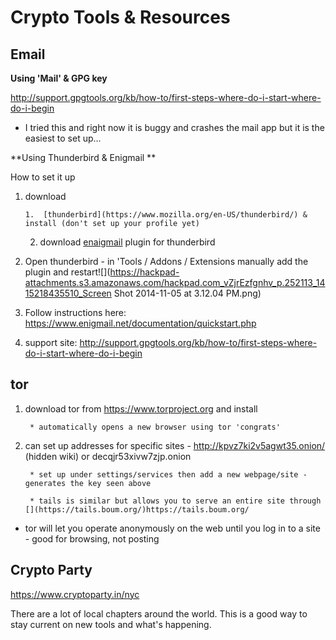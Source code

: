 # Crypto Tools & Resources

## Email 

**Using 'Mail' & GPG key**

[](http://support.gpgtools.org/kb/how-to/first-steps-where-do-i-start-where-do-i-begin)http://support.gpgtools.org/kb/how-to/first-steps-where-do-i-start-where-do-i-begin

*   I tried this and right now it is buggy and crashes the mail app but it is the easiest to set up...

**Using Thunderbird & Enigmail **

How to set it up

1.  download 

        1.  [thunderbird](https://www.mozilla.org/en-US/thunderbird/) & install (don't set up your profile yet)
    2.  download [enaigmail](https://www.enigmail.net/home/index.php) plugin for thunderbird

2.  Open thunderbird - in 'Tools / Addons / Extensions manually add the plugin and restart![](https://hackpad-attachments.s3.amazonaws.com/hackpad.com_vZjrEzfgnhv_p.252113_1415218435510_Screen Shot 2014-11-05 at 3.12.04 PM.png)
3.  Follow instructions here: [](https://www.enigmail.net/documentation/quickstart.php)https://www.enigmail.net/documentation/quickstart.php
4.  support site: [](http://support.gpgtools.org/kb/how-to/first-steps-where-do-i-start-where-do-i-begin)http://support.gpgtools.org/kb/how-to/first-steps-where-do-i-start-where-do-i-begin

## tor

1) download tor from [](https://www.torproject.org)https://www.torproject.org and install

        * automatically opens a new browser using tor 'congrats'

2) can set up addresses for specific sites - [](http://kpvz7ki2v5agwt35.onion/)http://kpvz7ki2v5agwt35.onion/ (hidden wiki) or decqjr53xivw7zjp.onion

        * set up under settings/services then add a new webpage/site - generates the key seen above

        * tails is similar but allows you to serve an entire site through [](https://tails.boum.org/)https://tails.boum.org/

* tor will let you operate anonymously on the web until you log in to a site - good for browsing, not posting

## Crypto Party

[](https://www.cryptoparty.in/nyc)https://www.cryptoparty.in/nyc

There are a lot of local chapters around the world. This is a good way to stay current on new tools and what's happening.
